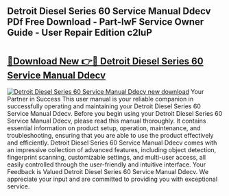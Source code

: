 ## Detroit Diesel Series 60 Service Manual Ddecv PDf Free Download - Part-lwF Service Owner Guide - User Repair Edition c2luP

# <h2><a href="http://bc60184.oget.top/?id=Detroit+Diesel+Series+60+Service+Manual+Ddecv">🔗Download New 👉🔴 Detroit Diesel Series 60 Service Manual Ddecv</a></h2>

[![Detroit Diesel Series 60 Service Manual Ddecv new download](https://i.imgur.com/5g1atiW.png)](http://bc60184.oget.top/?id=Detroit+Diesel+Series+60+Service+Manual+Ddecv)
Your Partner in Success This user manual is your reliable companion in successfully operating and maintaining your Detroit Diesel Series 60 Service Manual Ddecv. Before you begin using your Detroit Diesel Series 60 Service Manual Ddecv, please read this manual thoroughly. It contains essential information on product setup, operation, maintenance, and troubleshooting, ensuring that you are able to use the product effectively and efficiently. Detroit Diesel Series 60 Service Manual Ddecv comes with an impressive collection of advanced features, including object detection, fingerprint scanning, customizable settings, and multi-user access, all easily controlled through the user-friendly and intuitive interface. Your Feedback is Valued Detroit Diesel Series 60 Service Manual Ddecv. We appreciate your input and are committed to providing you with exceptional service.
